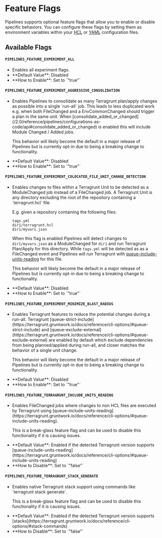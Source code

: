 # Feature Flags

Pipelines supports optional feature flags that allow you to enable or disable specific behaviors. You can configure these flags by setting them as environment variables within your [HCL](/2.0/reference/pipelines/configurations-as-code/api#env-block) or [YAML](/2.0/reference/pipelines/configurations#env) configuration files.


## Available Flags

#### `PIPELINES_FEATURE_EXPERIMENT_ALL`
<ul>
<li>
Enables all experiment flags.
</li>
<li>
**Default Value**: Disabled
</li>
<li>
**How to Enable**: Set to `"true"`
</li>
</ul>

#### `PIPELINES_FEATURE_EXPERIMENT_AGGRESSIVE_CONSOLIDATION`
<ul>
<li>
Enables Pipelines to consolidate as many Terragrunt plan/apply changes as possible into a single `run-all` job. This leads to less duplicated work e.g. when both FileChanged and a EnvCommonChanged should trigger a plan in the same unit. When [consolidate_added_or_changed](/2.0/reference/pipelines/configurations-as-code/api#consolidate_added_or_changed) is enabled this will include Module Changed / Added jobs.

This behavior will likely become the default in a major release of Pipelines but is currently opt-in due to being a breaking change to functionality.
</li>
<li>
**Default Value**: Disabled
</li>
<li>**How to Enable**: Set to `"true"`</li>
</ul>

#### `PIPELINES_FEATURE_EXPERIMENT_COLOCATED_FILE_UNIT_CHANGE_DETECTION`
<ul>
<li>
Enables changes to files within a Terragrunt Unit to be detected as a ModuleChanged job instead of a FileChanged job. A Terragrunt Unit is any directory excluding the root of the repository containing a `terragrunt.hcl` file.

E.g. given a repository containing the following files:
```
tags.yml
dir1/terragrunt.hcl
dir1/myvars.json
```

When this flag is enabled Pipelines will detect changes to `dir1/myvars.json` as a ModuleChanged for `dir1` and run Terragrunt Plan/Apply for this directory. While `tags.yml` will be detected as as a FileChanged event and Pipelines will run Terragrunt with [queue-include-units-reading](https://terragrunt.gruntwork.io/docs/reference/cli-options/#queue-include-units-reading) for this file.

This behavior will likely become the default in a major release of Pipelines but is currently opt-in due to being a breaking change to functionality.
</li>
<li>
**Default Value**: Disabled
</li>
<li>
**How to Enable**: Set to `"true"`
</li>
</ul>

#### `PIPELINES_FEATURE_EXPERIMENT_MINIMIZE_BLAST_RADIUS`
<ul>
<li>
Enables Terragrunt features to reduce the potential changes during a run-all. Terragrunt [queue-strict-include](https://terragrunt.gruntwork.io/docs/reference/cli-options/#queue-strict-include) and [queue-exclude-external](https://terragrunt.gruntwork.io/docs/reference/cli-options/#queue-exclude-external) are enabled by default which exclude dependencies from being planned/applied during run-all, and closer matches the behavior of a single unit change.

This behavior will likely become the default in a major release of Pipelines but is currently opt-in due to being a breaking change to functionality.
</li>
<li>
**Default Value**: Disabled
</li>
<li>
**How to Enable**: Set to `"true"`
</li>
</ul>

#### `PIPELINES_FEATURE_TERRAGRUNT_INCLUDE_UNITS_READING`
<ul>
<li>
Enables FileChanged jobs where changes to non HCL files are executed by Terragrunt using [queue-include-units-reading](https://terragrunt.gruntwork.io/docs/reference/cli-options/#queue-include-units-reading).

This is a break-glass feature flag and can be used to disable this functionality if it is causing issues.
</li>
<li>
**Default Value**: Enabled if the detected Terragrunt version supports [queue-include-units-reading](https://terragrunt.gruntwork.io/docs/reference/cli-options/#queue-include-units-reading)
</li>
<li>
**How to Disable**: Set to `"false"`
</li>
</ul>

#### `PIPELINES_FEATURE_TERRAGRUNT_STACK_GENERATE`
<ul>
<li>
Enables native Terragrunt stack support using commands like `terragrunt stack generate`.

This is a break-glass feature flag and can be used to disable this functionality if it is causing issues.
</li>
<li>
**Default Value**: Enabled if the detected Terragrunt version supports [stacks](https://terragrunt.gruntwork.io/docs/reference/cli-options/#stack-commands)
</li>
<li>
**How to Disable**: Set to `"false"`
</li>
</ul>
